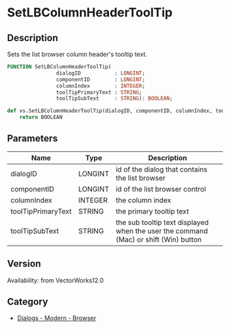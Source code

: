 # SetLBColumnHeaderToolTip

## Description
Sets the list browser column header's tooltip text.

```pascal
FUNCTION SetLBColumnHeaderToolTip(
				dialogID           : LONGINT;
				componentID        : LONGINT;
				columnIndex        : INTEGER;
				toolTipPrimaryText : STRING;
				toolTipSubText     : STRING): BOOLEAN;
```

```python
def vs.SetLBColumnHeaderToolTip(dialogID, componentID, columnIndex, toolTipPrimaryText, toolTipSubText):
    return BOOLEAN
```

## Parameters
|Name|Type|Description|
|---|---|---|
|dialogID|LONGINT|id of the dialog that contains the list browser|
|componentID|LONGINT|id of the list browser control|
|columnIndex|INTEGER|the column index|
|toolTipPrimaryText|STRING|the primary tooltip text|
|toolTipSubText|STRING|the sub tooltip text displayed when the user the command (Mac) or shift (Win) button|

## Version
Availability: from VectorWorks12.0

## Category
* [Dialogs - Modern - Browser](../Categories/Dialogs%20-%20Modern%20-%20Browser.md)
